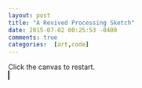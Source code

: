 ```yaml
---
layout: post
title: "A Revived Processing Sketch"
date: 2015-07-02 00:25:53 -0400
comments: true
categories:  [art,code]
---
```

<script type="text/javascript" src="{{ root_url }}/javascripts/processing.min.js"></script>
<script type="text/javascript" src="{{ root_url }}/javascripts/libs/jquery.min.js"></script>
<!--more-->
Click the canvas to restart.
<br/>
<canvas status="off" style="border:1px solid #000000;" data-processing-sources="/sketches/colourleaves.pde"> </canvas> 
